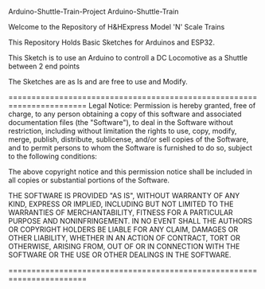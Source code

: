 Arduino-Shuttle-Train-Project
Arduino-Shuttle-Train

Welcome to the Repository of H&HExpress Model 'N' Scale Trains

This Repository Holds Basic Sketches for Arduinos and ESP32.

This Sketch is to use an Arduino to controll a DC Locomotive as a Shuttle between 2 end points

The Sketches are as Is and are free to use and Modify.

======================================================================= Legal Notice: Permission is hereby granted, free of charge, to any person obtaining a copy of this software and associated documentation files (the "Software"), to deal in the Software without restriction, including without limitation the rights to use, copy, modify, merge, publish, distribute, sublicense, and/or sell copies of the Software, and to permit persons to whom the Software is furnished to do so, subject to the following conditions:

The above copyright notice and this permission notice shall be included in all copies or substantial portions of the Software.

THE SOFTWARE IS PROVIDED "AS IS", WITHOUT WARRANTY OF ANY KIND, EXPRESS OR IMPLIED, INCLUDING BUT NOT LIMITED TO THE WARRANTIES OF MERCHANTABILITY, FITNESS FOR A PARTICULAR PURPOSE AND NONINFRINGEMENT. IN NO EVENT SHALL THE AUTHORS OR COPYRIGHT HOLDERS BE LIABLE FOR ANY CLAIM, DAMAGES OR OTHER LIABILITY, WHETHER IN AN ACTION OF CONTRACT, TORT OR OTHERWISE, ARISING FROM, OUT OF OR IN CONNECTION WITH THE SOFTWARE OR THE USE OR OTHER DEALINGS IN THE SOFTWARE.

=======================================================================
